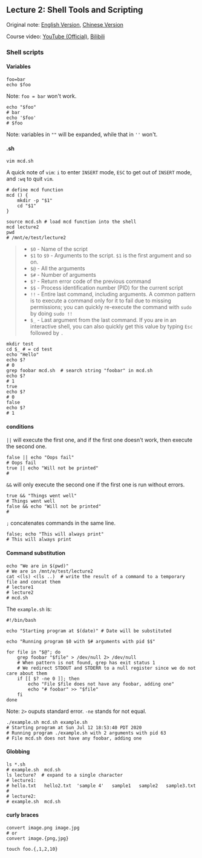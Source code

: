## Lecture 2: Shell Tools and Scripting
Original note: [English Version](https://missing.csail.mit.edu/2020/course-shell/), [Chinese Version](https://missing-semester-cn.github.io/2020/shell-tools/)

Course video: [YouTube (Official)](https://www.youtube.com/playlist?list=PLyzOVJj3bHQuloKGG59rS43e29ro7I57J), [Bilibili](https://www.bilibili.com/video/BV1x7411H7wa?p=1)
### Shell scripts
#### Variables
```
foo=bar
echo $foo
```
Note: `foo = bar` won't work. 
```
echo "$foo"
# bar
echo '$foo'
# $foo
```
Note: variables in `""` will be expanded, while that in `''` won't. 
#### .sh
```
vim mcd.sh
```
A quick note of `vim`: `i` to enter `INSERT` mode, `ESC` to get out of `INSERT` mode, and `:wq` to quit `vim`. 
```
# define mcd function
mcd () {
    mkdir -p "$1"
    cd "$1"
}
```
```
source mcd.sh # load mcd function into the shell
mcd lecture2
pwd
# /mnt/e/test/lecture2
```
> - `$0` - Name of the script
> - `$1` to `$9` - Arguments to the script. `$1` is the first argument and so on.
> - `$@` - All the arguments
> - `$#` - Number of arguments
> - `$?` - Return error code of the previous command
> - `$$` - Process identification number (PID) for the current script
> - `!!` - Entire last command, including arguments. A common pattern is to execute a command only for it to fail due to missing permissions; you can quickly re-execute the command with `sudo` by doing `sudo !!`
> - `$_` - Last argument from the last command. If you are in an interactive shell, you can also quickly get this value by typing `Esc` followed by `.`
```
mkdir test
cd $_ # = cd test
echo "Hello"
echo $?
# 0
grep foobar mcd.sh  # search string "foobar" in mcd.sh
echo $?
# 1
true
echo $?
# 0
false
echo $?
# 1
```
#### conditions
`||` will execute the first one, and if the first one doesn't work, then execute the second one. 
```
false || echo "Oops fail"
# Oops fail
true || echo "Will not be printed"
#
```
`&&` will only execute the second one if the first one is run without errors. 
```
true && "Things went well"
# Things went well
false && echo "Will not be printed"
#
```
`;` concatenates commands in the same line. 
```
false; echo "This will always print"
# This will always print
```
#### Command substitution
```
echo "We are in $(pwd)"
# We are in /mnt/e/test/lecture2
cat <(ls) <(ls ..)  # write the result of a command to a temporary file and concat them
# lecture1
# lecture2
# mcd.sh
```
The `example.sh` is: 
```
#!/bin/bash

echo "Starting program at $(date)" # Date will be substituted

echo "Running program $0 with $# arguments with pid $$"

for file in "$@"; do
    grep foobar "$file" > /dev/null 2> /dev/null
    # When pattern is not found, grep has exit status 1
    # We redirect STDOUT and STDERR to a null register since we do not care about them
    if [[ $? -ne 0 ]]; then
        echo "File $file does not have any foobar, adding one"
        echo "# foobar" >> "$file"
    fi
done
```
Note: `2>` ouputs standard error. `-ne` stands for not equal. 
```
./example.sh mcd.sh example.sh
# Starting program at Sun Jul 12 18:53:40 PDT 2020
# Running program ./example.sh with 2 arguments with pid 63
# File mcd.sh does not have any foobar, adding one
```
#### Globbing
```
ls *.sh
# example.sh  mcd.sh
ls lecture?  # expand to a single character
# lecture1:
# hello.txt   hello2.txt  'sample 4'   sample1   sample2   sample3.txt
# 
# lecture2:
# example.sh  mcd.sh
```
#### curly braces
```
convert image.png image.jpg
# or
convert image.{png,jpg}
```
```
touch foo.{,1,2,10}
```
